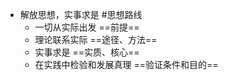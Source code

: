 - 解放思想，实事求是 #思想路线
	- 一切从实际出发 ==前提==
	- 理论联系实际 ==途径、方法==
	- 实事求是 ==实质、核心==
	- 在实践中检验和发展真理 ==验证条件和目的==
